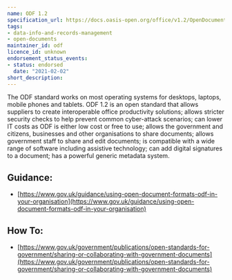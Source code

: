 ```yaml
---
name: ODF 1.2
specification_url: https://docs.oasis-open.org/office/v1.2/OpenDocument-v1.2.html
tags:
- data-info-and-records-management
- open-documents
maintainer_id: odf 
licence_id: unknown
endorsement_status_events: 
- status: endorsed 
  date: "2021-02-02"
short_description:
---
```




The ODF standard works on most operating systems for desktops, laptops, mobile phones and tablets. ODF 1.2 is an open standard that allows suppliers to create interoperable office productivity solutions; allows stricter security checks to help prevent common cyber-attack scenarios; can lower IT costs as ODF is either low cost or free to use; allows the government and citizens, businesses and other organisations to share documents; allows government staff to share and edit documents; is compatible with a wide range of software including assistive technology; can add digital signatures to a document; has a powerful generic metadata system.



## Guidance:
 - [https://www.gov.uk/guidance/using-open-document-formats-odf-in-your-organisation](https://www.gov.uk/guidance/using-open-document-formats-odf-in-your-organisation)

## How To:
 - [https://www.gov.uk/government/publications/open-standards-for-government/sharing-or-collaborating-with-government-documents](https://www.gov.uk/government/publications/open-standards-for-government/sharing-or-collaborating-with-government-documents)
